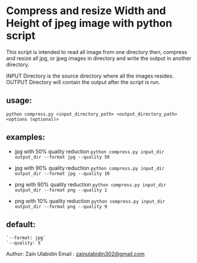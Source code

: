 # Compress and resize Width and Height of jpeg image with python script

This script is intended to read all image from one directory then,
    compress and resize all jpg, or jpeg images in directory and 
    write the output in another directory.

INPUT Directory is the source directory where all the images resides.
OUTPUT Directory will contain the output after the script is run.

## usage: 
   `python compress.py <input_directory_path> <output_directory_path> <options (optional)>`



## examples: 
* jpg with 50% quality reduction
    `python compress.py input_dir output_dir --format jpg --quality 50`
 
* jpg with 90% quality reduction
    `python compress.py input_dir output_dir --format jpg --quality 10`

* png with 90% quality reduction
    `python compress.py input_dir output_dir --format png --quality 1`

* png with 10% quality reduction
    `python compress.py input_dir output_dir --format png --quality 9`

## default:
    `--format: jpg`
    `--quality: 5`

Author: Zain Ulabidin
Email : zainulabidin302@gmail.com
